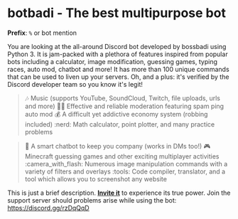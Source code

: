 # botbadi - The best multipurpose bot
__Prefix__: `%` or bot mention

You are looking at the all-around Discord bot developed by bossbadi using Python 3. It is jam-packed with a plethora of features inspired from popular bots including a calculator, image modification, guessing games, typing races, auto mod, chatbot and more! It has more than 100 unique commands that can be used to liven up your servers. Oh, and a plus: it's verified by the Discord developer team so you know it's legit!

> :notes: Music (supports YouTube, SoundCloud, Twitch, file uploads, urls and more)
> :factory_worker: Effective and reliable moderation featuring spam ping auto mod
> :moneybag: A difficult yet addictive economy system (robbing included)
> :nerd: Math calculator, point plotter, and many practice problems

> :exploding_head: A smart chatbot to keep you company (works in DMs too!)
> :video_game: Minecraft guessing games and other exciting multiplayer activities
> :camera_with_flash: Numerous image manipulation commands with a variety of filters and overlays
> :tools: Code compiler, translator, and a tool which allows you to screenshot any website

This is just a brief description. [**Invite it**](<https://botbadi.pages.dev/invite>) to experience its true power.
Join the support server should problems arise while using the bot: https://discord.gg/rzDqQqD
